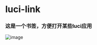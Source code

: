 # luci-link
### 这是一个书签，方便打开某些luci应用
![image](https://github.com/Qiea/pictures/blob/main/luci-link.png)
